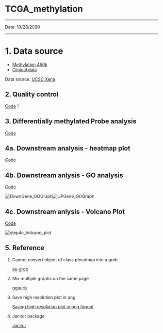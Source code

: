 

# TCGA_methylation

---

Date: 10/28/2020

---


# 1. Data source

* <a href="https://xenabrowser.net/datapages/?dataset=TCGA.UCEC.sampleMap%2FHumanMethylation450&host=https%3A%2F%2Ftcga.xenahubs.net&removeHub=https%3A%2F%2Fxena.treehouse.gi.ucsc.edu%3A443" _target="blank">Methylation 450k</a>
* <a href="https://xenabrowser.net/datapages/?dataset=TCGA.UCEC.sampleMap%2FUCEC_clinicalMatrix&host=https%3A%2F%2Ftcga.xenahubs.net&removeHub=https%3A%2F%2Fxena.treehouse.gi.ucsc.edu%3A443" _target="blank"> Clinical data</a>

Data source: <a href="https://xenabrowser.net/datapages/" _target="blank" > UCSC Xena </a>



## 2.  Quality control 

<a href="https://github.com/cmutd/TCGA_methylation_analysis/blob/main/code/step2_qc_filter.R" _target="blank"> Code</a>
1[](https://github.com/cmutd/TCGA_methylation_analysis/blob/main/figure/qc_figures.png)



## 3. Differentially methylated Probe analysis

<a href="" _target="blank"> Code</a>



## 4a. Downstream analysis - heatmap plot 

<a href="" _target="blank"> Code</a>







## 4b. Downstream anlysis - GO analysis

<a href="" _target="blank"> Code </a>

![DownGene_GOGraph](C:\Users\mchen11\Desktop\TCGA_methylation\figure\DownGene_GOGraph.png)![UPGene_GOGraph](C:\Users\mchen11\Desktop\TCGA_methylation\figure\UPGene_GOGraph.png)



## 4c. Downstream anlysis - Volcano Plot 

<a href="" _target="blank"> Code </a>

![step4c_Volcano_plot](C:\Users\mchen11\Desktop\TCGA_methylation\figure\step4c_Volcano_plot.png)



## 5. Reference

1. Cannot convert object of class pheatmap into a grob

   <a href="https://rdrr.io/cran/ggplotify/man/as-grob.html" _target="blank"> as-grob</a>

2. Mix multiple graphs on the same page

   <a href="http://www.sthda.com/english/articles/24-ggpubr-publication-ready-plots/81-ggplot2-easy-way-to-mix-multiple-graphs-on-the-same-page/" _target="blank">ggpurb </a>

3. Save high resolution plot in png

   <a href="https://stackoverflow.com/questions/51192059/saving-high-resolution-plot-in-png" _target="blank"> Saving high resolution plot in png format</a>

4. Janitor package

   <a href="https://garthtarr.github.io/meatR/janitor.html"  _target="blank"> Janitor</a>



